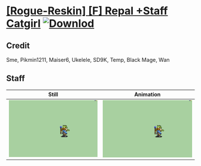 # [\[Rogue-Reskin\] \[F\] Repal +Staff Catgirl](./) [![Downlod](https://img.shields.io/badge/Download--red?style=social&logo=github)](https://minhaskamal.github.io/DownGit/#/home?url=https://github.com/Klokinator/FE-Repo/tree/main/Battle%20Animations%2FInfantry%20-%20(Swd)%20Thieves%2C%20Rogues%2C%20Assassins%2F%5BRogue-Reskin%5D%20%5BF%5D%20Repal%20%2BStaff%20Catgirl%2F7.%20Staff)

## Credit

Sme, Pikmin1211, Maiser6, Ukelele, SD9K, Temp, Black Mage, Wan

## Staff

| Still | Animation |
| :---: | :-------: |
| ![Staff still](./Staff_000.png) | ![Staff animation](./Staff.gif) |
